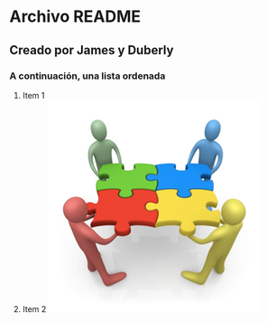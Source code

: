 # Archivo README
## Creado por James y Duberly
### A continuación, una lista ordenada
1. Item 1
2. Item 2
![alt text](img/trabajo_en_equipo.png "Logo Title Text 1")